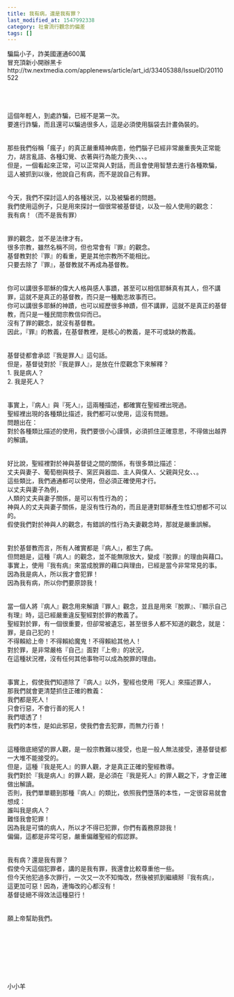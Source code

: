 ```yaml
---
title: 我有病，還是我有罪？
last_modified_at: 1547992338
category: 社會流行觀念的偏差
tags: []
---
```


<p>騙扁小子，詐美國運通600萬<br/>冒充頂新小開辦黑卡<br/>http://tw.nextmedia.com/applenews/article/art_id/33405388/IssueID/20110522<br/><br/><!--more--><br/><br/><br/>這個年輕人，到處詐騙，已經不是第一次。<br/>要進行詐騙，而且還可以騙過很多人，這是必須使用腦袋去計畫偽裝的。<br/><br/><br/>那些我們俗稱「瘋子」的真正嚴重精神病患，他們腦子已經非常嚴重喪失正常能力，胡言亂語、各種幻覺、衣著與行為能力喪失、、、。<br/>但是，一個看起來正常，可以正常與人對話，而且會使用智慧去進行各種欺騙，<br/>這人被抓到以後，他說自己有病，而不是說自己有罪。<br/><br/><br/>今天，我們不探討這人的各種狀況，以及被騙者的問題。<br/>我們使用這例子，只是用來探討一個很常被基督徒，以及一般人使用的觀念：<br/>我有病！（而不是我有罪）<br/><br/><br/>罪的觀念，並不是法律才有。<br/>很多宗教，雖然名稱不同，但也常會有『罪』的觀念。<br/>基督教對於『罪』的看重，更是其他宗教所不能相比。<br/>只要去除了『罪』，基督教就不再成為基督教。<br/><br/><br/>你可以講很多耶穌的偉大人格與感人事蹟，甚至可以相信耶穌真有其人，但不講罪，這就不是真正的基督教，而只是一種勵志故事而已。<br/>你可以講很多耶穌的神蹟，也可以經歷很多神蹟，但不講罪，這就不是真正的基督教，而只是一種民間宗教信仰而已。<br/>沒有了罪的觀念，就沒有基督教。<br/>因此，『罪』的教義，在基督教裡，是核心的教義，是不可或缺的教義。<br/><br/><br/>基督徒都會承認『我是罪人』這句話。<br/>但是，基督徒對於『我是罪人』，是放在什麼觀念下來解釋？<br/>1.	我是病人？<br/>2.	我是死人？<br/><br/><br/>事實上，『病人』與『死人』，這兩種描述，都確實在聖經裡出現過。<br/>聖經裡出現的各種類比描述，我們都可以使用，這沒有問題。<br/>問題出在：<br/>對於各種類比描述的使用，我們要很小心謹慎，必須抓住正確意思，不得做出越界的解讀。<br/><br/><br/>好比說，聖經裡對於神與基督徒之間的關係，有很多類比描述：<br/>丈夫與妻子、葡萄樹與枝子、窯匠與器皿、主人與僕人、父親與兒女、、。<br/>這些類比，我們通通都可以使用，但必須正確使用才行。<br/>以丈夫與妻子為例，<br/>人類的丈夫與妻子關係，是可以有性行為的；<br/>神與人的丈夫與妻子關係，是沒有性行為的，而且是連對耶穌產生性幻想都不可以的。<br/>假使我們對於神與人的觀念，有錯誤的性行為夫妻觀念時，那就是嚴重誤解。<br/><br/><br/>對於基督教而言，所有人確實都是『病人』，都生了病。<br/>但問題是，這種『病人』的觀念，並不能無限放大，變成『脫罪』的理由與藉口。<br/>事實上，使用『我有病』來當成脫罪的藉口與理由，已經是當今非常常見的事。<br/>因為我是病人，所以我才會犯罪！<br/>因為我有病，所以你們要原諒我！<br/><br/><br/>當一個人將『病人』觀念用來解讀『罪人』觀念，並且是用來『脫罪』、『顯示自己有理』時，這已經嚴重違反聖經對於罪的教義了。<br/>聖經對於罪，有一個很重要，但卻常被遺忘，甚至很多人都不知道的觀念，就是：<br/>罪，是自己犯的！<br/>不得賴給上帝！不得賴給魔鬼！不得賴給其他人！<br/>對於罪，是非常嚴格『自己』面對『上帝』的狀況，<br/>在這種狀況裡，沒有任何其他事物可以成為脫罪的理由。<br/><br/><br/>事實上，假使我們知道除了『病人』以外，聖經也使用『死人』來描述罪人，<br/>那我們就會更清楚抓住正確的教義：<br/>我們都是死人！<br/>只會行惡，不會行善的死人！<br/>我們壞透了！<br/>我們的本性，是如此邪惡，使我們會去犯罪，而無力行善！<br/><br/><br/>這種徹底絕望的罪人觀，是一般宗教難以接受，也是一般人無法接受，連基督徒都一大堆不能接受的。<br/>但是，這種『我是死人』的罪人觀，才是真正正確的聖經教導。<br/>我們對於『我是病人』的罪人觀，是必須在『我是死人』的罪人觀之下，才會正確做出解讀。<br/>否則，我們單單聽到那種『病人』的類比，依照我們墮落的本性，一定很容易就會想成：<br/>誰叫我是病人？<br/>難怪我會犯罪！<br/>因為我是可憐的病人，所以才不得已犯罪，你們有義務原諒我！<br/>偏偏，這都是非常可惡，嚴重偏離聖經的假認罪。<br/><br/><br/>我有病？還是我有罪？<br/>假使今天這個犯罪者，講的是我有罪，我還會比較尊重他一些。<br/>但今天他犯過多次罪行，一次又一次不知悔改，然後被抓到繼續掰『我有病』，<br/>這更加可惡！因為，連悔改的心都沒有！<br/>基督徒絕不得效法這種惡行！<br/><br/><br/>願上帝幫助我們。<br/><br/><br/><br/><br/><br/><br/><br/><br/>小小羊<br/><br/></p>
